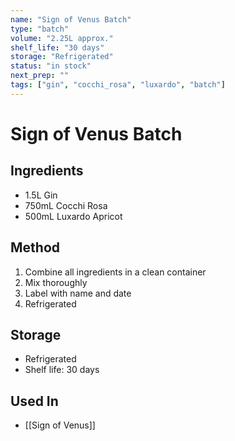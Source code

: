 ```yaml
---
name: "Sign of Venus Batch"
type: "batch"
volume: "2.25L approx."
shelf_life: "30 days"
storage: "Refrigerated"
status: "in stock"
next_prep: ""
tags: ["gin", "cocchi_rosa", "luxardo", "batch"]
---
```


# Sign of Venus Batch

## Ingredients
- 1.5L Gin
- 750mL Cocchi Rosa
- 500mL Luxardo Apricot

## Method
1. Combine all ingredients in a clean container
2. Mix thoroughly
3. Label with name and date
4. Refrigerated

## Storage
- Refrigerated
- Shelf life: 30 days

## Used In
- [[Sign of Venus]]